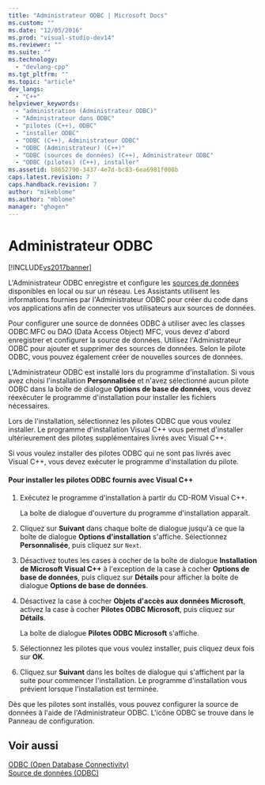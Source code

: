 ```yaml
---
title: "Administrateur ODBC | Microsoft Docs"
ms.custom: ""
ms.date: "12/05/2016"
ms.prod: "visual-studio-dev14"
ms.reviewer: ""
ms.suite: ""
ms.technology: 
  - "devlang-cpp"
ms.tgt_pltfrm: ""
ms.topic: "article"
dev_langs: 
  - "C++"
helpviewer_keywords: 
  - "administration (Administrateur ODBC)"
  - "Administrateur dans ODBC"
  - "pilotes (C++), ODBC"
  - "installer ODBC"
  - "ODBC (C++), Administrateur ODBC"
  - "ODBC (Administrateur) (C++)"
  - "ODBC (sources de données) (C++), Administrateur ODBC"
  - "ODBC (pilotes) (C++), installer"
ms.assetid: b8652790-3437-4e7d-bc83-6ea6981f008b
caps.latest.revision: 7
caps.handback.revision: 7
author: "mikeblome"
ms.author: "mblome"
manager: "ghogen"
---
```

# Administrateur ODBC
[!INCLUDE[vs2017banner](../../assembler/inline/includes/vs2017banner.md)]

L'Administrateur ODBC enregistre et configure les [sources de données](../../data/odbc/data-source-odbc.md) disponibles en local ou sur un réseau.  Les Assistants utilisent les informations fournies par l'Administrateur ODBC pour créer du code dans vos applications afin de connecter vos utilisateurs aux sources de données.  
  
 Pour configurer une source de données ODBC à utiliser avec les classes ODBC MFC ou DAO \(Data Access Object\) MFC, vous devez d'abord enregistrer et configurer la source de données.  Utilisez l'Administrateur ODBC pour ajouter et supprimer des sources de données.  Selon le pilote ODBC, vous pouvez également créer de nouvelles sources de données.  
  
 L'Administrateur ODBC est installé lors du programme d'installation.  Si vous avez choisi l'installation **Personnalisée** et n'avez sélectionné aucun pilote ODBC dans la boîte de dialogue **Options de base de données**, vous devez réexécuter le programme d'installation pour installer les fichiers nécessaires.  
  
 Lors de l'installation, sélectionnez les pilotes ODBC que vous voulez installer.  Le programme d'installation Visual C\+\+ vous permet d'installer ultérieurement des pilotes supplémentaires livrés avec Visual C\+\+.  
  
 Si vous voulez installer des pilotes ODBC qui ne sont pas livrés avec Visual C\+\+, vous devez exécuter le programme d'installation du pilote.  
  
#### Pour installer les pilotes ODBC fournis avec Visual C\+\+  
  
1.  Exécutez le programme d'installation à partir du CD\-ROM Visual C\+\+.  
  
     La boîte de dialogue d'ouverture du programme d'installation apparaît.  
  
2.  Cliquez sur **Suivant** dans chaque boîte de dialogue jusqu'à ce que la boîte de dialogue **Options d'installation** s'affiche.  Sélectionnez **Personnalisée**, puis cliquez sur `Next`.  
  
3.  Désactivez toutes les cases à cocher de la boîte de dialogue **Installation de Microsoft Visual C\+\+** à l'exception de la case à cocher **Options de base de données**, puis cliquez sur **Détails** pour afficher la boîte de dialogue **Options de base de données**.  
  
4.  Désactivez la case à cocher **Objets d'accès aux données Microsoft**, activez la case à cocher **Pilotes ODBC Microsoft**, puis cliquez sur **Détails**.  
  
     La boîte de dialogue **Pilotes ODBC Microsoft** s'affiche.  
  
5.  Sélectionnez les pilotes que vous voulez installer, puis cliquez deux fois sur **OK**.  
  
6.  Cliquez sur **Suivant** dans les boîtes de dialogue qui s'affichent par la suite pour commencer l'installation.  Le programme d'installation vous prévient lorsque l'installation est terminée.  
  
 Dès que les pilotes sont installés, vous pouvez configurer la source de données à l'aide de l'Administrateur ODBC.  L'icône ODBC se trouve dans le Panneau de configuration.  
  
## Voir aussi  
 [ODBC \(Open Database Connectivity\)](../../data/odbc/open-database-connectivity-odbc.md)   
 [Source de données \(ODBC\)](../../data/odbc/data-source-odbc.md)